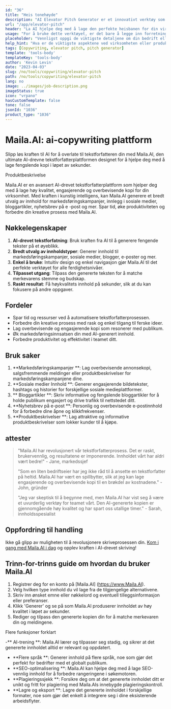 ```yaml
---
id: "36"
title: "Heis tonehøyde"
description: "AI Elevator Pitch Generator er et innovativt verktøy som bruker kunstig intelligens for å skape overbevisende og fengslende heisbaner for din virksomhet, produkt eller service.  Imponere potensielle kunder eller investorer med en kortfattet og engasjerende tonehøyde som fremhever de viktigste aspektene ved tilbudet ditt, slik at det skiller seg ut fra konkurransen."
url: "/app/elevator-pitch"
header: "La AI hjelpe deg med å lage den perfekte heisbanen for din virksomhet eller produkt."
usage: "For å bruke dette verktøyet, er det bare å legge inn forretningsnavnet, nøkkelfunksjonene og målgruppen.  Denne AI-generatoren vil da lage en godt laget, konsis og overbevisende heisbane som fremhever de unike salgspunktene i din virksomhet eller produkt."
placeholder: "Vennligst oppgi de viktigste detaljene om din bedrift eller produkt, for eksempel bedriftens navn, nøkkelegenskaper, målgruppe osv."
help_hint: "Hva er de viktigste aspektene ved virksomheten eller produktet du vil fokusere på?  Skriv inn noen nøkkelord relatert til disse aspektene, og vår AI vil lage en engasjerende heis tonehøyde basert på innspillene dine."
tags: [Copywriting, elevator pitch, pitch generator]
template: 'tools-body'
templateKey: 'tools-body'
author: 'Kevin Levin'
date: "2023-04-03"
slug: /no/tools/copywriting/elevator-pitch
path: /no/tools/copywriting/elevator-pitch
lang: no
image: ../images/job-description.png
imageStatus: true
icon: "vrpano"
hasCustomTemplate: false
tone: false
jsonId: "1036"
product_type: "1036"
---
```

# Maila.AI: ai-copywriting plattform

Slipp løs kraften til AI for å overlate til tekstforfatteren din med Maila.AI, den ultimate AI-drevne tekstforfatterplattformen designet for å hjelpe deg med å lage fengslende kopi i løpet av sekunder.

Produktbeskrivelse

Maila.AI er en avansert AI-drevet tekstforfatterplattform som hjelper deg med å lage høy kvalitet, engasjerende og overbevisende kopi for din virksomhet.  Med kraften i kunstig intelligens, kan Maila.AI generere et bredt utvalg av innhold for markedsføringskampanjer, innlegg i sosiale medier, bloggartikler, nyhetsbrev på e -post og mer.  Spar tid, øke produktiviteten og forbedre din kreative prosess med Maila.AI.

## Nøkkelegenskaper

1. **AI-drevet tekstforfatning**: Bruk kraften fra AI til å generere fengende tekster på et øyeblikk.
2. **Bredt utvalg av innholdstyper**: Generer innhold til markedsføringskampanjer, sosiale medier, blogger, e-poster og mer.
3. **Enkel å bruke**: Intuitiv design og enkel navigasjon gjør Maila.AI til det perfekte verktøyet for alle ferdighetsnivåer.
4. **Tilpasset utgang**: Tilpass den genererte teksten for å matche merkevarens stemme og budskap.
5. **Raskt resultat**: Få høykvalitets innhold på sekunder, slik at du kan fokusere på andre oppgaver.

## Fordeler

- Spar tid og ressurser ved å automatisere tekstforfatterprosessen.
 - Forbedre din kreative prosess med rask og enkel tilgang til ferske ideer.
 - Lag overbevisende og engasjerende kopi som resonerer med publikum.
 - Øk markedsføringsinnsatsen din med AI-generert innhold.
 - Forbedre produktivitet og effektivitet i teamet ditt.

## Bruk saker

1. **Markedsføringskampanjer **: Lag overbevisende annonsekopi, salgsfremmende meldinger eller produktbeskrivelser for markedsføringskampanjene dine.
 2. **Sosiale medier Innhold **: Generer engasjerende bildetekster, hashtags og historier for forskjellige sosiale medieplattformer.
 3. ** Bloggartikler **: Skriv informative og fengslende bloggartikler for å holde publikum engasjert og drive trafikk til nettstedet ditt.
 4. **Nyhetsbrev på e-post **: Personlig og overbevisende e-postinnhold for å forbedre dine åpne og klikkfrekvenser.
 5. **Produktbeskrivelser **: Lag attraktive og informative produktbeskrivelser som lokker kunder til å kjøpe.

## attester

> "Maila.AI har revolusjonert vår tekstforfatterprosess. Det er raskt, brukervennlig, og resultatene er imponerende. Innholdet vårt har aldri vært bedre!"  - Jane, markedssjef
 >
 > "Som en liten bedriftseier har jeg ikke råd til å ansette en tekstforfatter på heltid. Maila.AI har vært en spillbytter, slik at jeg kan lage engasjerende og overbevisende kopi til en brøkdel av kostnadene."  - John, gründer
 >
 > "Jeg var skeptisk til å begynne med, men Maila.AI har vist seg å være et uvurderlig verktøy for teamet vårt. Den AI-genererte kopien er gjennomgående høy kvalitet og har spart oss utallige timer."  - Sarah, innholdsspesialist

## Oppfordring til handling

Ikke gå glipp av muligheten til å revolusjonere skriveprosessen din. [Kom i gang med Maila.AI i dag](https://www.Maila.AI) og opplev kraften i AI-drevet skriving!

## Trinn-for-trinns guide om hvordan du bruker Maila.AI

1. Registrer deg for en konto på [Maila.AI] (https://www.Maila.AI).
 2. Velg hvilken type innhold du vil lage fra de tilgjengelige alternativene.
 3. Skriv inn ønsket emne eller nøkkelord og eventuell tilleggsinformasjon eller preferanser.
 4. Klikk 'Generer' og se på som Maila.AI produserer innholdet av høy kvalitet i løpet av sekunder.
 5. Rediger og tilpass den genererte kopien din for å matche merkevaren din og meldingene.

Flere funksjoner forklart

-** AI-trening **: Maila.AI lærer og tilpasser seg stadig, og sikrer at det genererte innholdet alltid er relevant og oppdatert.
 - **Flere språk **: Generer innhold på flere språk, noe som gjør det perfekt for bedrifter med et globalt publikum.
 - **SEO-optimalisering **: Maila.AI kan hjelpe deg med å lage SEO-vennlig innhold for å forbedre rangeringene i søkemotoren.
 - **Plagieringssjekk **: Forsikre deg om at det genererte innholdet ditt er unikt og fritt for plagiering med Maila.AIs innebygde plagieringskontroll.
 - **Lagre og eksport **: Lagre det genererte innholdet i forskjellige formater, noe som gjør det enkelt å integrere seg i dine eksisterende arbeidsflyter.
